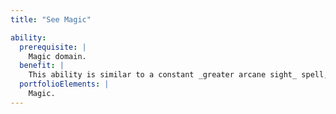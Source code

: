 ```yaml
---
title: "See Magic"

ability:
  prerequisite: |
    Magic domain.
  benefit: |
    This ability is similar to a constant _greater arcane sight_ spell, except that it covers the whole area the deity can see, and the deity immediately knows the number of auras present along with their locations and strengths. The deity needs to make a {% skill_link spellcraft %} check to identify the school of each aura, but most deities with this ability can use Spellcraft as a free action.
  portfolioElements: |
    Magic.
---
```

